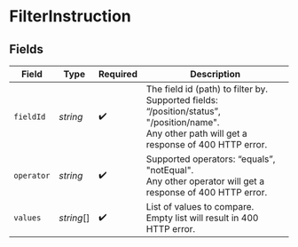 # FilterInstruction


## Fields

| Field                                                                                                                                                      | Type                                                                                                                                                       | Required                                                                                                                                                   | Description                                                                                                                                                |
| ---------------------------------------------------------------------------------------------------------------------------------------------------------- | ---------------------------------------------------------------------------------------------------------------------------------------------------------- | ---------------------------------------------------------------------------------------------------------------------------------------------------------- | ---------------------------------------------------------------------------------------------------------------------------------------------------------- |
| `fieldId`                                                                                                                                                  | *string*                                                                                                                                                   | :heavy_check_mark:                                                                                                                                         | The field id (path) to filter by.<br /> Supported fields: “/position/status”, "/position/name".<br />Any other path will get a response of 400 HTTP error. |
| `operator`                                                                                                                                                 | *string*                                                                                                                                                   | :heavy_check_mark:                                                                                                                                         | Supported operators: “equals”, "notEqual".<br />Any other operator will get a response of 400 HTTP error.                                                  |
| `values`                                                                                                                                                   | *string*[]                                                                                                                                                 | :heavy_check_mark:                                                                                                                                         | List of values to compare.<br />Empty list will result in 400 HTTP error.                                                                                  |